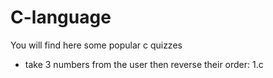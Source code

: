 # C-language
You will find here some popular c quizzes  
- take 3 numbers from the user then reverse their order: 1.c
